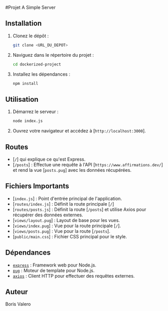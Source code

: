 #Projet A Simple Server


## Installation
1. Clonez le dépôt :
    ```sh
    git clone <URL_DU_DEPOT>
    ```
2. Naviguez dans le répertoire du projet :
    ```sh
    cd dockerized-project
    ```
3. Installez les dépendances :
    ```sh
    npm install
    ```

## Utilisation
1. Démarrez le serveur :
    ```sh
    node index.js
    ```
2. Ouvrez votre navigateur et accédez à [`http://localhost:3000`].

## Routes
- [`/`] qui explique ce qu'est Express.
- [`/posts`] : Effectue une requête à l'API [`https://www.affirmations.dev/`] et rend la vue [`posts.pug`] avec les données récupérées.

## Fichiers Importants
- [`index.js`] : Point d'entrée principal de l'application.
- [`routes/index.js`] : Définit la route principale [`/`]
- [`routes/posts.js`] : Définit la route [`/posts`] et utilise Axios pour récupérer des données externes.
- [`views/layout.pug`] : Layout de base pour les vues.
- [`views/index.pug`] : Vue pour la route principale [`/`].
- [`views/posts.pug`] : Vue pour la route [`/posts`].
- [`public/main.css`] : Fichier CSS principal pour le style.

## Dépendances
- [`express`](https://www.npmjs.com/package/express) : Framework web pour Node.js.
- [`pug`](https://www.npmjs.com/package/pug) : Moteur de template pour Node.js.
- [`axios`](https://www.npmjs.com/package/axios) : Client HTTP pour effectuer des requêtes externes.

## Auteur
Boris Valero
